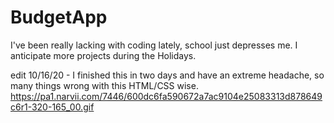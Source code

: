 # BudgetApp 
I've been really lacking with coding lately, school just depresses me. I anticipate more projects during the Holidays. 

edit 10/16/20 - I finished this in two days and have an extreme headache, so many things wrong with this HTML/CSS wise. 
https://pa1.narvii.com/7446/600dc6fa590672a7ac9104e25083313d878649c6r1-320-165_00.gif
